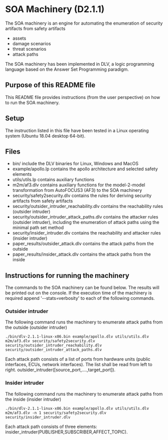 # SOA Machinery (D2.1.1)

The SOA machinery is an engine for automating the enumeration of security artifacts from safety artifacts
- assets
- damage scenarios
- threat scenarios
- attack paths

The SOA machinery has been implemented in DLV, a logic programming language based on the Answer Set Programming paradigm.

## Purpose of this README file

This README file provides instructions (from the user perspective) on how to run the SOA machinery.
 
## Setup

The instruction listed in this file have been tested in a Linux operating system (Ubuntu 18.04 desktop 64-bit).

## Files
- bin/ include the DLV binaries for Linux, Windows and MacOS
- example/apollo.lp contains the apollo architecture and selected safety elements
- utils/utils.lp contains auxiliary functions
- m2m/af3.dlv contains auxiliary functions for the model-2-model transformation from AutoFOCUS3 (AF3) to the SOA machinery
- security/safety2security.dlv contains the rules for deriving security artifacts from safety artifacts
- security/outsider_intruder_reachability.dlv contains the reachability rules (outsider intruder)
- security/outsider_intruder_attack_paths.dlv contains the attacker rules (outsider intruder), including the enumeration of attack paths using the minimal path set method
- security/insider_intruder.dlv contains the reachability and attacker rules (insider intruder)
- paper_results/outsider_attack.dlv contains the attack paths from the outside 
- paper_results/insider_attack.dlv contains the attack paths from the inside

## Instructions for running the machinery

The commands to the SOA machinery can be found below. The results will be printed out on the console. If the execution time of the machinery is required append '--stats=verbosity' to each of the following commands.

### Outsider intruder
The following command runs the machinery to enumerate attack paths from the outside (outsider intruder) 

```
./bin/dlv-2.1.1-linux-x86.bin example/apollo.dlv utils/utils.dlv m2m/af3.dlv security/safety2security.dlv security/outsider_intruder_reachability.dlv security/outsider_intruder_attack_paths.dlv
```

Each attack path consists of a list of ports from hardware units (public interfaces, ECUs, network interfaces). The list shall be read from left to right.
outsider_intruder([source_port,....,target_port]).

### Insider intruder

The following command runs the machinery to enumerate attack paths from the inside (insider intruder) 

```
./bin/dlv-2.1.1-linux-x86.bin example/apollo.dlv utils/utils.dlv m2m/af3.dlv -n 1 security/safety2security.dlv security/insider_intruder.dlv
```
Each attack path consists of three elements:
insider_intruder(PUBLISHER,SUBSCRIBER,AFFECT_TOPIC).






